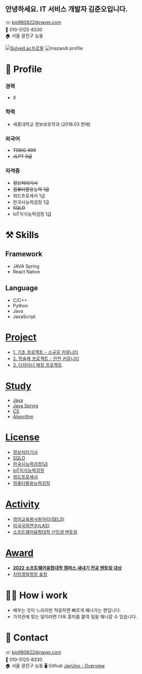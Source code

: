 ## 안녕하세요. IT 서비스 개발자 김준오입니다.

✉️ kjo980822@naver.com   
📱 010-5125-8330   
🏠 서울 광진구 능동

[![Solved.ac프로필](http://mazassumnida.wtf/api/v2/generate_badge?boj=kjo980822)](https://solved.ac/kjo980822)
 ![mazandi profile](http://mazandi.herokuapp.com/api?handle=kjo980822&theme=dark)

# 🔎 Profile
### 경력

- X

### 학력

- 세종대학교 정보보호학과 (2018.03  현재)

### 외국어

- ~~TOEIC 900~~
- ~~JLPT 3급~~

### 자격증

- ~~정보처리기사~~
- ~~컴퓨터활용능력 1급~~
- 워드프로세서 1급
- 한국사능력검정 1급
- ~~SQLD~~
- IoT지식능력검정 1급

# ⚒️ Skills

## **Framework**

- JAVA Spring
- React Native
    
## **Language**

- C/C++
- Python
- Java
- JavaScript

# [Project](https://www.notion.so/Project-273ab942c32f4accb324e1463900e0bf)

- [1. 기초 프로젝트 - 소규모 커뮤니티](https://www.notion.so/1-4c05828f5eb749b2af6bde098ba1f970)
- [2. 학술제 프로젝트 - 안전 커뮤니티](https://www.notion.so/2-e2d01e69daef451cbe4efcb38d457229)
- [3. 디자이너 매칭 프로젝트](https://www.notion.so/3-f8847f47dc644796a2170c8084509e45)

# [Study](https://www.notion.so/Study-fbb295e9f9a441da9b4cff23466036aa)

- [Java](https://www.notion.so/Java-072d9f0d41154045abe36d45303fc5f6)
- [Java Spring](https://www.notion.so/Java-Spring-e2def25b0245494e949e91eccba7a687)
- [CS](https://www.notion.so/CS-07c676827ff84f83a63210b695481cbb)
- [Algorithm](https://www.notion.so/Algorithm-0b73939c46f9471ab20b31624265714a)

# [License](https://www.notion.so/License-7ea24beaebdf4b4cbdd5b344776d7ac5)

- [정보처리기사](https://www.notion.so/e14746c3524b4469ab545237642259b7)
- [SQLD](https://www.notion.so/SQLD-fe2722e6daa54670b3f1aa6c6f621e67)
- [한국사능력검정1급](https://www.notion.so/1-3e143b59b949407ea4ebdc33ad1b247e)
- [IoT지식능력검정](https://www.notion.so/IoT-14f7424fa7914cb7b74a928cb12529d4)
- [워드프로세서](https://www.notion.so/49971484c31b4f3f81b8a84dece3f9fe)
- [컴퓨터활용능력검정](https://www.notion.so/2c696df16b824fecaf655297d19a3ca8)

# [Activity](https://www.notion.so/Activity-a5a4faf9b0374915979ba46cd781eb58)

- [영어교육봉사동아리(SELS)](https://www.notion.so/SELS-3b0f7b1c9f254fe9af48edceec0389a3)
- [미국국외연수(LAS)](https://www.notion.so/LAS-8458b3342976482c834b307716a5db5a)
- [소프트웨어융합대학 신입생 멘토링](https://www.notion.so/fd789dc8b13c4f41a38468af346fb18c)

# [Award](https://www.notion.so/Award-19cc5b1d96b2433fafb94a363b001ead)

- [**2022 소프트웨어융합대학 캠퍼스 새내기 전공 멘토링 대상**](https://www.notion.so/2022-49e8a32094a74e9190232512e723b0e0)
- [지방경찰청장 표창](https://www.notion.so/45a923570c18483da1b635919d5d797f)

# 🙋🏻 How i work

- 배우는 것이 느리지만 적응하면 빠르게 해나가는 편입니다.
- 가치관에 맞는 일이라면 더욱 흥미를 붙여 일을 해나갈 수 있습니다.

# 👋 Contact

✉️ kjo980822@naver.com   
📱 010-5125-8330   
🏠 서울 광진구 능동
🖥️ Github
[JayUno - Overview](https://github.com/JayUno)
